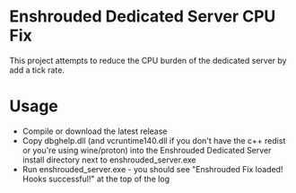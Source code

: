 # Enshrouded Dedicated Server CPU Fix

This project attempts to reduce the CPU burden of the dedicated server by add a tick rate.

# Usage

 - Compile or download the latest release
 - Copy dbghelp.dll (and vcruntime140.dll if you don't have the c++
   redist or you're using wine/proton) into the Enshrouded Dedicated
   Server install directory next to enshrouded_server.exe
 - Run enshrouded_server.exe - you should see "Enshrouded Fix loaded!
   Hooks successful!" at the top of the log